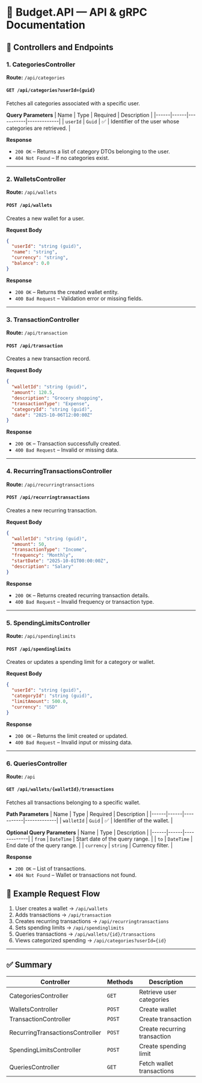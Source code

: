 # 🧾 Budget.API — API & gRPC Documentation


## 🧱 Controllers and Endpoints

### 1. CategoriesController
**Route:** `/api/categories`

#### `GET /api/categories?userId={guid}`
Fetches all categories associated with a specific user.

**Query Parameters**
| Name | Type | Required | Description |
|------|------|-----------|-------------|
| `userId` | `Guid` | ✅ | Identifier of the user whose categories are retrieved. |

**Response**
- `200 OK` – Returns a list of category DTOs belonging to the user.
- `404 Not Found` – If no categories exist.

---

### 2. WalletsController
**Route:** `/api/wallets`

#### `POST /api/wallets`
Creates a new wallet for a user.

**Request Body**
```json
{
  "userId": "string (guid)",
  "name": "string",
  "currency": "string",
  "balance": 0.0
}
```

**Response**
- `200 OK` – Returns the created wallet entity.
- `400 Bad Request` – Validation error or missing fields.

---

### 3. TransactionController
**Route:** `/api/transaction`

#### `POST /api/transaction`
Creates a new transaction record.

**Request Body**
```json
{
  "walletId": "string (guid)",
  "amount": 120.5,
  "description": "Grocery shopping",
  "transactionType": "Expense",
  "categoryId": "string (guid)",
  "date": "2025-10-06T12:00:00Z"
}
```

**Response**
- `200 OK` – Transaction successfully created.
- `400 Bad Request` – Invalid or missing data.

---

### 4. RecurringTransactionsController
**Route:** `/api/recurringtransactions`

#### `POST /api/recurringtransactions`
Creates a new recurring transaction.

**Request Body**
```json
{
  "walletId": "string (guid)",
  "amount": 50,
  "transactionType": "Income",
  "frequency": "Monthly",
  "startDate": "2025-10-01T00:00:00Z",
  "description": "Salary"
}
```

**Response**
- `200 OK` – Returns created recurring transaction details.
- `400 Bad Request` – Invalid frequency or transaction type.

---

### 5. SpendingLimitsController
**Route:** `/api/spendinglimits`

#### `POST /api/spendinglimits`
Creates or updates a spending limit for a category or wallet.

**Request Body**
```json
{
  "userId": "string (guid)",
  "categoryId": "string (guid)",
  "limitAmount": 500.0,
  "currency": "USD"
}
```

**Response**
- `200 OK` – Returns the limit created or updated.
- `400 Bad Request` – Invalid input or missing data.

---

### 6. QueriesController
**Route:** `/api`

#### `GET /api/wallets/{walletId}/transactions`
Fetches all transactions belonging to a specific wallet.

**Path Parameters**
| Name | Type | Required | Description |
|------|------|-----------|-------------|
| `walletId` | `Guid` | ✅ | Identifier of the wallet. |

**Optional Query Parameters**
| Name | Type | Description |
|------|------|-------------|
| `from` | `DateTime` | Start date of the query range. |
| `to` | `DateTime` | End date of the query range. |
| `currency` | `string` | Currency filter. |

**Response**
- `200 OK` – List of transactions.
- `404 Not Found` – Wallet or transactions not found.

## 🧾 Example Request Flow
1. User creates a wallet → `/api/wallets`
2. Adds transactions → `/api/transaction`
3. Creates recurring transactions → `/api/recurringtransactions`
4. Sets spending limits → `/api/spendinglimits`
5. Queries transactions → `/api/wallets/{id}/transactions`
6. Views categorized spending → `/api/categories?userId={id}`

---

## ✅ Summary
| Controller | Methods | Description |
|-------------|----------|-------------|
| CategoriesController | `GET` | Retrieve user categories |
| WalletsController | `POST` | Create wallet |
| TransactionController | `POST` | Create transaction |
| RecurringTransactionsController | `POST` | Create recurring transaction |
| SpendingLimitsController | `POST` | Create spending limit |
| QueriesController | `GET` | Fetch wallet transactions |
